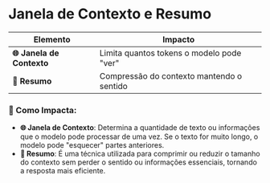 # Janela de Contexto e Resumo

| Elemento                  | Impacto                                   |
| ------------------------- | ----------------------------------------- |
| **🌐 Janela de Contexto** | Limita quantos tokens o modelo pode "ver" |
| **📝 Resumo**             | Compressão do contexto mantendo o sentido |

### 🧠 Como Impacta:

- **🌐 Janela de Contexto**: Determina a quantidade de texto ou informações que o modelo pode processar de uma vez. Se o texto for muito longo, o modelo pode "esquecer" partes anteriores.
- **📝 Resumo**: É uma técnica utilizada para comprimir ou reduzir o tamanho do contexto sem perder o sentido ou informações essenciais, tornando a resposta mais eficiente.
